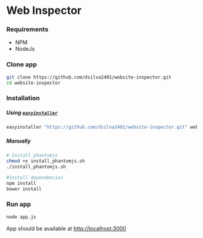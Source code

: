 Web Inspector
=============

### Requirements
- NPM
- NodeJs

### Clone app
```bash
git clone https://github.com/dsilva2401/website-inspector.git
cd website-inspector
```

### Installation

##### Using [`easyinstaller`](https://github.com/dsilva2401/easy-installer)
```bash
easyinstaller "https://github.com/dsilva2401/website-inspector.git" web-inspector
```

##### Manually

```bash
# Install phantomjs
chmod +x install_phantomjs.sh
./install_phantomjs.sh

#Install dependencies
npm install
bower install
```


### Run app
```bash
node app.js
```

App should be available at [http://localhost:3000](http://localhost:3000)
